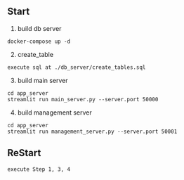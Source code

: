 ## Start

1. build db server
```
docker-compose up -d
```

2. create_table
```
execute sql at ./db_server/create_tables.sql
```

3. build main server
```
cd app_server
streamlit run main_server.py --server.port 50000
```

4. build management server
```
cd app_server
streamlit run management_server.py --server.port 50001
```

## ReStart
```
execute Step 1, 3, 4  
```
